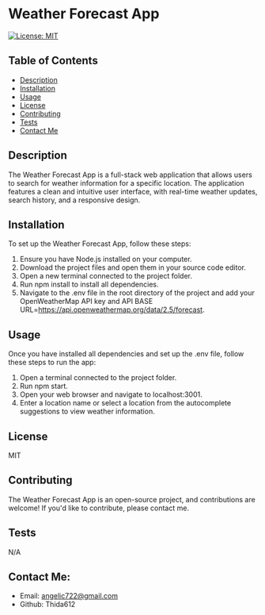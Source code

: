 # Weather Forecast App
[![License: MIT](https://img.shields.io/badge/License-MIT-yellow.svg)](https://opensource.org/licenses/MIT)




## Table of Contents
* [Description](#description)
* [Installation](#installation)
* [Usage](#usage)
* [License](#license)
* [Contributing](#contributing)
* [Tests](#tests)
* [Contact Me](#contact-me)

## Description 
The Weather Forecast App is a full-stack web application that allows users to search for weather information for a specific location. The application features a clean and intuitive user interface, with real-time weather updates, search history, and a responsive design.

## Installation 
To set up the Weather Forecast App, follow these steps:
1. Ensure you have Node.js installed on your computer.
2. Download the project files and open them in your source code editor.
3. Open a new terminal connected to the project folder.
4. Run npm install to install all dependencies.
5. Navigate to the .env file in the root directory of the project and add your OpenWeatherMap API key and API BASE URL=https://api.openweathermap.org/data/2.5/forecast.


## Usage 
Once you have installed all dependencies and set up the .env file, follow these steps to run the app:
1. Open a terminal connected to the project folder.
2. Run npm start.
3. Open your web browser and navigate to localhost:3001.
4. Enter a location name or select a location from the autocomplete suggestions to view weather  information.


## License 
MIT

## Contributing 
The Weather Forecast App is an open-source project, and contributions are welcome! If you'd like to contribute, please contact me.

## Tests 
N/A

## Contact Me:
* Email: angelic722@gmail.com
* Github: Thida612



